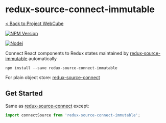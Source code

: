 # redux-source-connect-immutable

[< Back to Project WebCube](https://github.com/dexteryy/Project-WebCube/)

[![NPM Version][npm-image]][npm-url]
<!-- [![Build Status][travis-image]][travis-url]
[![Dependencies Status][dep-image]][dep-url] -->

[![Nodei][nodei-image]][npm-url]

[npm-image]: https://img.shields.io/npm/v/redux-source-connect-immutable.svg
[nodei-image]: https://nodei.co/npm/redux-source-connect-immutable.png?downloads=true
[npm-url]: https://npmjs.org/package/redux-source-connect-immutable
<!--
[travis-image]: https://img.shields.io/travis/dexteryy/redux-source-connect-immutable/master.svg
[travis-url]: https://travis-ci.org/dexteryy/redux-source-connect-immutable
[dep-image]: https://david-dm.org/dexteryy/redux-source-connect-immutable.svg
[dep-url]: https://david-dm.org/dexteryy/redux-source-connect-immutable
-->

Connect React components to Redux states maintained by [redux-source-immutable](https://github.com/dexteryy/Project-WebCube/tree/master/packages/redux-source-immutable) automatically

```
npm install --save redux-source-connect-immutable
```

For plain object store: [redux-source-connect](https://github.com/dexteryy/Project-WebCube/tree/master/packages/redux-source-connect)

## Get Started

Same as [redux-source-connect](https://github.com/dexteryy/Project-WebCube/tree/master/packages/redux-source-connect#get-started) except:

```js
import connectSource from 'redux-source-connect-immutable';
```

